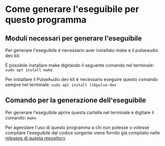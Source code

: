 # Come generare l'eseguibile per questo programma

## Moduli necessari per generare l'eseguibile
Per generare l'eseguibile è necessario aver installato make e il pulseaudio dev kit.

È possibile installare make digitando il seguente comando nel terminale: `sudo apt install make`

Per installare il PulseAudio dev kit è necessario eseguire questo comando sempre nel terminale: `sudo apt install libpulse-dev`

## Comando per la generazione dell'eseguibile
Per generare l'eseguibile aprire questa cartella nel terminale e digitare il comando: `make`

Per agevolare l'uso di questo programma a chi non potesse o volesse compilare l'eseguibile dal codice sorgente viene fornito già compilato nelle [releases di questa repository](https://github.com/Trainax/srcclock/releases)

